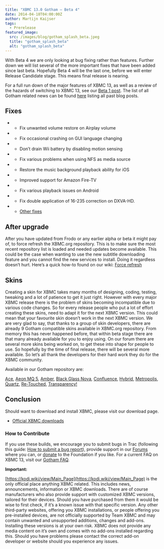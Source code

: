 ```yaml
---
title: "XBMC 13.0 Gotham – Beta 4"
date: 2014-04-18T04:00:00Z
author: Martijn Kaijser
tags:
  - Prerelease
featured_image:
  src: /images/blog/gotham_splash_beta.jpeg
  title: "gotham_splash_beta"
  alt: "gotham_splash_beta"
---
```


With Beta 4 we are only looking at bug fixing rather than features. Further down we will list several of the more important fixes that have been added since last beta. Hopefully Beta 4 will be the last one, before we will enter Release Candidate stage. This means final release is nearing.

For a full run down of the major features of XBMC 13, as well as a review of the hazards of switching to XBMC 13, see our [Beta 1 post](https://kodi.wiki/xbmc-13-0-gotham-beta1-rises/). The list of all Gotham related news can be found [here](https://kodi.wiki/tag/gotham/) listing all past blog posts.

## Fixes

- - Fix unwanted volume restore on Airplay volume
- - Fix occasional crashing on GUI language changing
- - Don’t drain Wii battery by disabling motion sensing
- - Fix various problems when using NFS as media source
- - Restore the music background playback ability for iOS
- - Improved support for Amazon Fire-TV
- - Fix various playback issues on Android
- - Fix double application of 16-235 correction on DXVA-HD.
- - [Other fixes](https://github.com/xbmc/xbmc/compare/Gotham_beta3...Gotham_beta4)

## After upgrade

After you have updated from Frodo or any earlier alpha or beta it might pay of, to force refresh the XBMC.org repository. This is to make sure the most recent repository list is loaded and needed updates become available. This could be the case when wanting to use the new subtitle downloading feature and you cannot find the new services to install. Doing it regardless doesn’t hurt. Here’s a quick how-to found on our wiki: [Force refresh](https://kodi.wiki/view/Add-on_manager)

## Skins

Creating a skin for XBMC takes many months of designing, coding, testing, tweaking and a lot of patience to get it just right. However with every major XBMC release there is the problem of skins becoming incompatible due to various code changes. So for every release people who put a lot of effort creating these skins, need to adapt it for the next XBMC version. This could mean that your favourite skin doesn’t work in the next XBMC version. We are very glad to say, that thanks to a group of skin developers, there are already 9 Gotham compatible skins available in XBMC.org repository. From memory this has never happened before, that within beta stage there are that many already available for you to enjoy using. On our forum there are several more skins being worked on, to get these into shape for people to use. So hopefully by the time of final release, there will be several more available. So let’s all thank the developers for their hard work they do for the XBMC community.

Available in our Gotham repository are:

[Ace](https://kodi.wiki/view/Add-on:Ace "Add-on:Ace"), [Aeon MQ 5](https://kodi.wiki/view/Add-on:Aeon_MQ_5 "Add-on:Aeon MQ 5"), [Amber](https://kodi.wiki/view/Add-on:Amber "Add-on:Amber"), [Black Glass Nova](https://kodi.wiki/view/Add-on:Black_Glass_Nova "Add-on:Black Glass Nova"), [Confluence](https://kodi.wiki/view/Add-on:Confluence "Add-on:Confluence"), [Hybrid](https://kodi.wiki/view/Add-on:Hybrid "Add-on:Hybrid"), [Metropolis](https://kodi.wiki/view/Add-on:Metropolis "Add-on:Metropolis"), [Quartz](https://kodi.wiki/view/Add-on:Quartz "Add-on:Quartz"), [Re-Touched](https://kodi.wiki/view/Add-on:Re-Touched "Add-on:Re-Touched"), [Transparency!](https://kodi.wiki/view/Add-on:Transparency%21 "Add-on:Transparency!")

## Conclusion

Should want to download and install XBMC, please visit our download page.

- [Official XBMC downloads](https://kodi.wiki/download/)

### How to Contribute

If you use these builds, we encourage you to submit bugs in Trac (following this guide: [How to submit a bug report](https://kodi.wiki/view/HOW-TO:Submit_a_bug_report)), provide support in our [Forums](https://forum.kodi.tv/ "XBMC Forums") where you can, or [donate](https://kodi.wiki/contribute/donate/ "XBMC Foundation Donations") to the Foundation if you like. For a current FAQ on XBMC 13, visit our [Gotham FAQ](<https://kodi.wiki/view/XBMC_v13_(Gotham)_FAQ> "XBMC 13 FAQ").

**Important:**

[https://kodi.wiki/view/Main_Page](https://kodi.wiki/view/Main_Page) is the only official place anything XBMC related. This includes news, announcements, information or XBMC downloads. There are of course manufacturers who also provide support with customized XBMC versions, tailored for their devices. Should you have purchased from them it would be wise to first check, if it’s a known issue with that specific version. Any other third-party websites, offering you XBMC installations, or people offering you pre-installed devices, are not officially supported by Team XBMC and may contain unwanted and unsupported additions, changes and add-ons. Installing these versions is at your own risk. XBMC does not provide any media content on it’s own and comes with no add-ons installed regarding this. Should you have problems please contact the correct add-on developer or website should you experience any issues.
